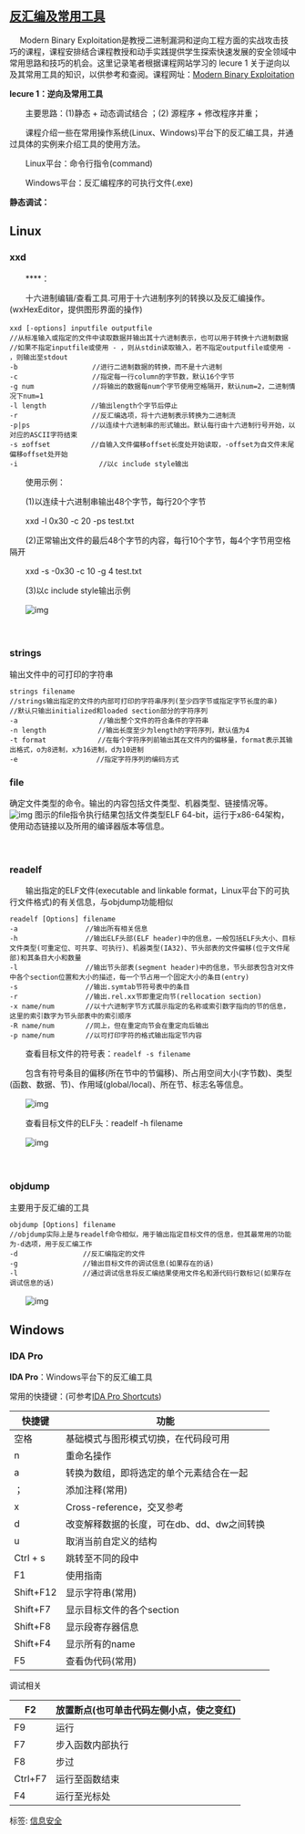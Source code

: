 ## [反汇编及常用工具](https://www.cnblogs.com/yhjoker/p/7668126.html)

　   Modern Binary Exploitation是教授二进制漏洞和逆向工程方面的实战攻击技巧的课程，课程安排结合课程教授和动手实践提供学生探索快速发展的安全领域中常用思路和技巧的机会。这里记录笔者根据课程网站学习的 lecure 1 关于逆向以及其常用工具的知识，以供参考和查阅。课程网址：[Modern Binary Exploitation](http://security.cs.rpi.edu/courses/binexp-spring2015/)

 

**lecure 1：逆向及常用工具**

　　主要思路：(1)静态 + 动态调试结合 ；(2) 源程序 + 修改程序并重；

　　课程介绍一些在常用操作系统(Linux、Windows)平台下的反汇编工具，并通过具体的实例来介绍工具的使用方法。

　　Linux平台：命令行指令(command)

　　Windows平台：反汇编程序的可执行文件(.exe)


**静态调试：**

## Linux
### xxd
　　****：

　　十六进制编辑/查看工具.可用于十六进制序列的转换以及反汇编操作。(wxHexEditor，提供图形界面的操作)　

```
xxd [-options] inputfile outputfile　　　　
//从标准输入或指定的文件中读取数据并输出其十六进制表示，也可以用于转换十六进制数据
//如果不指定inputfile或使用 - ，则从stdin读取输入，若不指定outputfile或使用 - ，则输出至stdout
-b　　　　　　　　　　　//进行二进制数据的转换，而不是十六进制
-c　　　　　　　　　　　//指定每一行column的字节数，默认16个字节
-g num　　 　　　　　　//将输出的数据每num个字节使用空格隔开，默认num=2，二进制情况下num=1
-l length 　　　　　　//输出length个字节后停止
-r　　　　　　　　　　　//反汇编选项，将十六进制表示转换为二进制流
-p|ps　　　　　　　　　//以连续十六进制串的形式输出。默认每行由十六进制行号开始，以对应的ASCII字符结束
-s ±offset　　　　　　//自输入文件偏移offset长度处开始读取，-offset为自文件末尾偏移offset处开始
-i　　　　　　　　　　　　//以c include style输出
```



　　使用示例：

　　(1)以连续十六进制串输出48个字节，每行20个字节

　　xxd -l 0x30 -c 20 -ps test.txt

　　(2)正常输出文件的最后48个字节的内容，每行10个字节，每4个字节用空格隔开

　　xxd -s -0x30 -c 10 -g 4 test.txt

　　(3)以c include style输出示例

　　![img](https://images2017.cnblogs.com/blog/1204574/201710/1204574-20171011175811371-1395937680.png)

　　
### strings
输出文件中的可打印的字符串

```
strings filename
//strings输出指定的文件的内部可打印的字符串序列(至少四字节或指定字节长度的串)
//默认只输出initialized和loaded section部分的字符序列
-a　　　　　　　　　　　　//输出整个文件的符合条件的字符串
-n length　　　　　　　 //输出长度至少为length的字符序列，默认值为4
-t format　　　　　　　 //在每个字符序列前输出其在文件内的偏移量，format表示其输出格式，o为8进制，x为16进制，d为10进制
-e　　　　　　　　　　　 //指定字符序列的编码方式
```

 
### file

确定文件类型的命令。输出的内容包括文件类型、机器类型、链接情况等。
![img](https://images2017.cnblogs.com/blog/1204574/201710/1204574-20171012145000387-1813703731.png)
图示的file指令执行结果包括文件类型ELF 64-bit，运行于x86-64架构，使用动态链接以及所用的编译器版本等信息。

　　
### readelf

　　输出指定的ELF文件(executable and linkable format，Linux平台下的可执行文件格式)的有关信息，与objdump功能相似



```
readelf [Options] filename
-a　　　　　　　　　　//输出所有相关信息
-h　　　　　　　　　　//输出ELF头部(ELF header)中的信息，一般包括ELF头大小、目标文件类型(可重定位、可共享、可执行)、机器类型(IA32)、节头部表的文件偏移(位于文件尾部)和其条目大小和数量
-l　　　　　　　　　　//输出节头部表(segment header)中的信息，节头部表包含对文件中各个section位置和大小的描述，每一个节占用一个固定大小的条目(entry)
-s　　　　　　　　　　//输出.symtab节符号表中的条目
-r　　　　　　　　　　//输出.rel.xx节即重定向节(rellocation section)
-x name/num　　　　 //以十六进制字节方式展示指定的名称或索引数字指向的节的信息，这里的索引数字为节头部表中的索引顺序
-R name/num　　　　 //同上，但在重定向节会在重定向后输出
-p name/num　　　　 //以可打印字符的格式输出指定节内容
```

 　　查看目标文件的符号表：`readelf -s filename`

　　包含有符号条目的偏移(所在节中的节偏移)、所占用空间大小(字节数)、类型(函数、数据、节)、作用域(global/local)、所在节、标志名等信息。

　　![img](https://images2017.cnblogs.com/blog/1204574/201710/1204574-20171012195922152-1824848290.png)

　　查看目标文件的ELF头：readelf -h filename

　　![img](https://images2017.cnblogs.com/blog/1204574/201710/1204574-20171012201240465-462959347.png)

　　
### objdump
主要用于反汇编的工具

```
objdump [Options] filename
//objdump实际上是与readelf命令相似，用于输出指定目标文件的信息，但其最常用的功能为-d选项，用于反汇编工作
-d                //反汇编指定的文件
-g　　　　　　　　　 //输出目标文件的调试信息(如果存在的话)
-l　　　　　　　　　 //通过调试信息将反汇编结果使用文件名和源代码行数标记(如果存在调试信息的话)
```

　　![img](https://images2017.cnblogs.com/blog/1204574/201710/1204574-20171012195737934-718436678.png)

## Windows

### IDA Pro
**IDA Pro**：Windows平台下的反汇编工具

常用的快捷键：(可参考[IDA Pro Shortcuts](https://www.hex-rays.com/products/ida/support/freefiles/IDA_Pro_Shortcuts.pdf))

| 快捷键    | 功能                                       |
| --------- | ------------------------------------------ |
| 空格      | 基础模式与图形模式切换，在代码段可用       |
| n         | 重命名操作                                 |
| a         | 转换为数组，即将选定的单个元素结合在一起   |
| ；        | 添加注释(常用)                             |
| x         | Cross-reference，交叉参考                  |
| d         | 改变解释数据的长度，可在db、dd、dw之间转换 |
| u         | 取消当前自定义的结构                       |
| Ctrl + s  | 跳转至不同的段中                           |
| F1        | 使用指南                                   |
| Shift+F12 | 显示字符串(常用)                           |
| Shift+F7  | 显示目标文件的各个section                  |
| Shift+F8  | 显示段寄存器信息                           |
| Shift+F4  | 显示所有的name                             |
| F5        | 查看伪代码(常用)                           |

调试相关

| F2      | 放置断点(也可单击代码左侧小点，使之变红) |
| ------- | ---------------------------------------- |
| F9      | 运行                                     |
| F7      | 步入函数内部执行                         |
| F8      | 步过                                     |
| Ctrl+F7 | 运行至函数结束                           |
| F4      | 运行至光标处                             |



标签: [信息安全](https://www.cnblogs.com/yhjoker/tag/信息安全/)